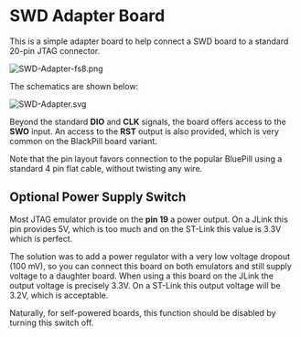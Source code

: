 # SWD Adapter Board

This is a simple adapter board to help connect a SWD board to a standard 
20-pin JTAG connector.

![SWD-Adapter-fs8.png](images/SWD-Adapter-fs8.png)

The schematics are shown below:

![SWD-Adapter.svg](images/SWD-Adapter.svg)

Beyond the standard **DIO** and **CLK** signals, the board offers access 
to the **SWO** input. An access to the **RST** output is also provided, 
which is very common on the BlackPill board variant.

Note that the pin layout favors connection to the popular BluePill using 
a standard 4 pin flat cable, without twisting any wire.


## Optional Power Supply Switch

Most JTAG emulator provide on the **pin 19** a power output. On a JLink 
this pin provides 5V, which is too much and on the ST-Link this value is 
3.3V which is perfect.

The solution was to add a power regulator with a very low voltage dropout 
(100 mV), so you can connect this board on both emulators and still 
supply voltage to a daughter board. When using a this board on the JLink 
the output voltage is precisely 3.3V. On a ST-Link this output voltage will be 3.2V, which is acceptable.

Naturally, for self-powered boards, this function should be disabled by 
turning this switch off.
